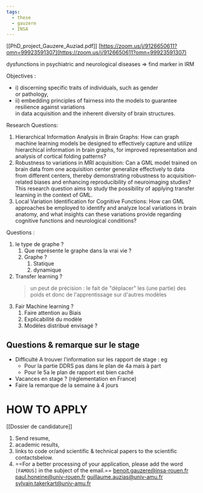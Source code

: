 ```yaml
---
tags:
  - these
  - gauzere
  - INSA
---
```

[[PhD_project_Gauzere_Auziad.pdf]]
[https://zoom.us/j/9126650611?omn=99923591307](https://zoom.us/j/9126650611?omn=99923591307)

dysfunctions in psychiatric and neurological diseases => find marker in IRM

Objectives :
- i) discerning specific traits of individuals, such as gender  
or pathology,
 - ii) embedding principles of fairness into the models to guarantee resilience against variations  
in data acquisition and the inherent diversity of brain structures.

Research Questions:
1. Hierarchical Information Analysis in Brain Graphs: How can graph machine learning models be designed to effectively capture and utilize hierarchical information in brain graphs, for improved representation and analysis of cortical folding patterns?
2. Robustness to variations in MRI acquisition: Can a GML model trained on brain data from one acquisition center generalize effectively to data from different centers, thereby demonstrating robustness to acquisition-related biases and enhancing reproducibility of neuroimaging studies? This research question aims to study the possibility of applying transfer learning in the context of GML.
3. Local Variation Identification for Cognitive Functions: How can GML approaches be employed to identify and analyze local variations in brain anatomy, and what insights can these variations provide regarding cognitive functions and neurological conditions?

Questions : 
1. le type de graphe ? 
	1. Que représente le graphe dans la vrai vie ?
	2. Graphe ?
		1. Statique 
		2. dynamique 
2. Transfer learning ?
   > un peut de précision : le fait de "déplacer" les (une partie) des poids et donc de l'apprentissage sur d'autres modèles 
3. Fair Machine learning ?
	1. Faire attention au Biais
	2. Explicabilité du modèle 
	3. Modèles distribué envisagé ?

## Questions & remarque sur le stage 
- Difficulté A trouver l'information sur les rapport de stage : eg
	- Pour la partie DDRS pas dans le plan de 4a mais à part
	- Pour le 5a le plan de rapport est bien caché
- Vacances en stage ? (réglementation en France)
- Faire la remarque de la semaine à 4 jours

# HOW TO APPLY
[[Dossier de candidature]]

1. Send resume,
2. academic results, 
3. links to code or/and scientific & technical papers to the scientific contactsbelow. 
4. ==For a better processing of your application, please add the word `[FAMOUS]` in the subject of the email.==
benoit.gauzere@insa-rouen.fr
paul.honeine@univ-rouen.fr
guillaume.auzias@univ-amu.fr
sylvain.takerkart@univ-amu.fr